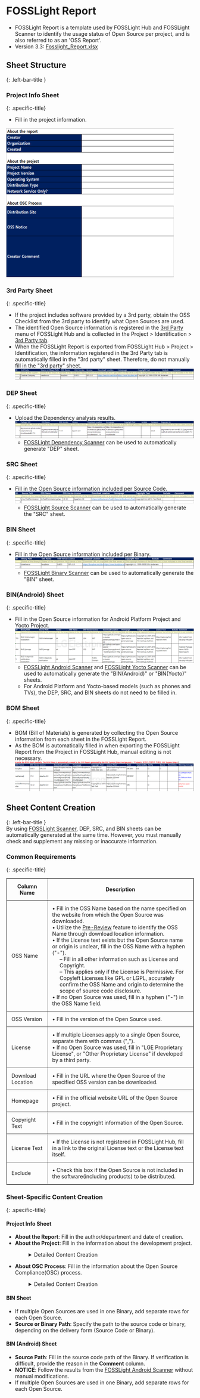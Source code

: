 
# FOSSLight Report  
- FOSSLight Report is a template used by FOSSLight Hub and FOSSLight Scanner to identify the usage status of Open Source per project, and is also referred to as an 'OSS Report'.  
- Version 3.3: [Fosslight_Report.xlsx](https://github.com/fosslight/fosslight/raw/main/src/main/resources/template/ProjectReport.xlsx)

## Sheet Structure 
{: .left-bar-title }  

### Project Info Sheet
{: .specific-title}  
- Fill in the project information.  
<img src="images/project_info.png" width="450" height="400" alt="project_info"/>  

### 3rd Party Sheet  
{: .specific-title}   
- If the project includes software provided by a 3rd party, obtain the OSS Checklist from the 3rd party to identify what Open Sources are used.  
- The identified Open Source information is registered in the [3rd Party](../menu/5_third-party.md) menu of FOSSLight Hub and is collected in the Project > Identification > [3rd Party tab](../tutorial/1_project/2_Identification/1_3rd_Party_Tab.md).
- When the FOSSLight Report is exported from FOSSLight Hub > Project > Identification, the information registered in the 3rd Party tab is automatically filled in the "3rd party" sheet. Therefore, do not manually fill in the "3rd party" sheet.      
![3rd_Party](./images/3rd_party.png)  

### DEP Sheet
{: .specific-title}
- Upload the Dependency analysis results.  
![Dependency](./images/dependency.png)  
   - [FOSSLight Dependency Scanner](https://fosslight.org/fosslight-guide-en/scanner/3_dependency.html) can be used to automatically generate "DEP" sheet.  

### SRC Sheet
{: .specific-title}
- Fill in the Open Source information included per Source Code.   
![src](./images/src.png)  
   - [FOSSLight Source Scanner](https://fosslight.org/fosslight-guide-en/scanner/2_source.html) can be used to automatically generate the "SRC" sheet.   

### BIN Sheet
{: .specific-title}
- Fill in the Open Source information included per Binary.   
![bin](./images/bin.png) 
   - [FOSSLight Binary Scanner](https://fosslight.org/fosslight-guide-en/scanner/4_binary.html) can be used to automatically generate the "BIN" sheet.  

### BIN(Android) Sheet
{: .specific-title}
- Fill in the Open Source information for Android Platform Project and Yocto Project.  
![bin_android](./images/bin_android.png) 
   - [FOSSLight Android Scanner](https://fosslight.org/fosslight-guide-en/scanner/6_android.html) and [FOSSLight Yocto Scanner](https://fosslight.org/fosslight-guide-en/scanner/5_yocto.html) can be used to automatically generate the "BIN(Android)" or "BIN(Yocto)" sheets.
   - For Android Platform and Yocto-based models (such as phones and TVs), the DEP, SRC, and BIN sheets do not need to be filled in.  

### BOM Sheet
{: .specific-title}
- BOM (Bill of Materials) is generated by collecting the Open Source information from each sheet in the FOSSLight Report.  
- As the BOM is automatically filled in when exporting the FOSSLight Report from the Project in FOSSLight Hub, manual editing is not necessary.   
![bom](./images/bom.png)  


## Sheet Content Creation
{: .left-bar-title }  
By using [FOSSLight Scanner](https://fosslight.org/fosslight-guide/scanner/), DEP, SRC, and BIN sheets can be automatically generated at the same time. However, you must manually check and supplement any missing or inaccurate information.  
  

### Common Requirements
{: .specific-title}  

<table border="1" cellspacing="0" cellpadding="8" style="border-collapse: collapse; width: 100%;">
  <thead>
    <tr>
      <th style="padding: 12px;">Column Name</th>
      <th style="padding: 12px;">Description</th>
    </tr>
  </thead>
  <tbody>
    <tr>
      <td style="padding: 12px;">OSS Name</td>
      <td style="padding: 12px;">
         • Fill in the OSS Name based on the name specified on the website from which the Open Source was downloaded.<br>
         • Utilize the <a href="../tips/1_common/2_pre_review/">Pre-Review</a> feature to identify the OSS Name through download location information.<br>
         • If the License text exists but the Open Source name or origin is unclear, fill in the OSS Name with a hyphen ("-").<br>
         <div style="margin-left: 20px;">
            – Fill in all other information such as License and Copyright.<br>
            – This applies only if the License is Permissive. For Copyleft Licenses like GPL or LGPL, accurately confirm the OSS Name and origin to determine the scope of source code disclosure.
         </div>
         • If no Open Source was used, fill in a hyphen ("-") in the OSS Name field.
      </td>
    </tr>
    <tr>
      <td style="padding: 12px;">OSS Version</td>
      <td style="padding: 12px;">• Fill in the version of the Open Source used.</td>
    </tr>
    <tr>
      <td style="padding: 12px;">License</td>
      <td style="padding: 12px;">
        • If multiple Licenses apply to a single Open Source, separate them with commas (",").<br> 
        • If no Open Source was used, fill in "LGE Proprietary License", or "Other Proprietary License" if developed by a third party.  
      </td>
    </tr>
    <tr>
      <td style="padding: 12px;">Download Location</td>
      <td style="padding: 12px;">• Fill in the URL where the Open Source of the specified OSS version can be downloaded.</td>
    </tr>
    <tr>
      <td style="padding: 12px;">Homepage</td>
      <td style="padding: 12px;">• Fill in the official website URL of the Open Source project.</td>
    </tr>
    <tr>
      <td style="padding: 12px;">Copyright Text</td>
      <td style="padding: 12px;">• Fill in the copyright information of the Open Source.</td>
    </tr>
    <tr>
      <td style="padding: 12px;">License Text</td>
      <td style="padding: 12px;">• If the License is not registered in FOSSLight Hub, fill in a link to the original License text or the License text itself.</td>
    </tr>
    <tr>
      <td style="padding: 12px;">Exclude</td>
      <td style="padding: 12px;">• Check this box if the Open Source is not included in the software(including products) to be distributed.</td>
    </tr>
  </tbody>
</table>


### Sheet-Specific Content Creation  
{: .specific-title}

#### Project Info Sheet
   - **About the Report**: Fill in the author/department and date of creation.
   - **About the Project**: Fill in the information about the development project.
<details style="margin-left: 60px;">
  <summary>Detailed Content Creation</summary>
  <table border="1" cellspacing="0" cellpadding="8" style="border-collapse: collapse; width: 100%; margin-top: 10px;">
    <thead>
      <tr>
        <th style="padding: 12px;">Item</th>
        <th style="padding: 12px;">Description</th>
      </tr>
    </thead>
    <tbody>
      <tr>
        <td style="padding: 12px;">Project Name</td>
        <td style="padding: 12px;">
          • Fill in the name of the project. If the model name and project name are the same, use the model name.
        </td>
      </tr>
      <tr>
        <td style="padding: 12px;">Project Version</td>
        <td style="padding: 12px;">
          • Fill in the version of the project. Leave blank if there is no version information.  
        </td>
      </tr>
      <tr>
        <td style="padding: 12px;">Operating System</td>
        <td style="padding: 12px;">
          • Select the operating system of the project (e.g., Android 7.0, webOS 3.0, Linux 3.4, iOS Application).
        </td>
      </tr>
      <tr>
        <td style="padding: 12px;">Distribution Type</td>
        <td style="padding: 12px;">
          • Choose the distribution type of the project.
          <div style="margin-left: 20px;">
            • General Model: For general B2C models<br>
            • Transfer in-house: For internal transfers<br>
            • B2B: For B2B models<br>
            • Preceding Software: For pre-development without planned distribution<br>
            • Self-Check: For internal review and pre-verification, not for external distribution
          </div>
        </td>
      </tr>
      <tr>
        <td style="padding: 12px;">Network Service Only?</td>
        <td style="padding: 12px;">
          • If the project is a network service (e.g., Web Service), select 'Yes'.
        </td>
      </tr>
    </tbody>
  </table>
</details>

   - **About OSC Process**: Fill in the information about the Open Source Compliance(OSC) process.

<details style="margin-left: 60px;">
  <summary>Detailed Content Creation</summary>
  <table border="1" cellspacing="0" cellpadding="8" style="border-collapse: collapse; width: 100%;">
    <thead>
      <tr>
        <th style="padding: 12px;">Item</th>
        <th style="padding: 12px;">Description</th>
      </tr>
    </thead>
    <tbody>
      <tr>
        <td style="padding: 12px;">Distribution Site</td>
        <td style="padding: 12px;">
          • Select the open source distribution site where the OSS Notice will be registered.
          (Reference: <a href="https://opensource.lge.com" target="_blank">LG Open Source Site</a>)<br>
          • Mark as "N/A" if not distributed through a distribution site.
        </td>
      </tr>
      <tr>
        <td style="padding: 12px;">OSS Notice</td>
        <td style="padding: 12px;">
          • Select the type of OSS Notice.
          (Reference: <a href="../tips/2_project/4_oss_notice/" target="_blank">OSS Notice</a>)<br>
          • Generally, select "General".<br>
          • If the OSS notice is generated automatically on the project's development platform, select "Platform-generated".  
        </td>
      </tr>
    </tbody>
  </table>
</details>

#### BIN Sheet
- If multiple Open Sources are used in one Binary, add separate rows for each Open Source.
- **Source or Binary Path**: Specify the path to the source code or binary, depending on the delivery form (Source Code or Binary).

#### BIN (Android) Sheet
- **Source Path**: Fill in the source code path of the Binary. If verification is difficult, provide the reason in the **Comment** column.
- **NOTICE**: Follow the results from the [FOSSLight Android Scanner](https://fosslight.org/fosslight-guide/scanner/6_android.html) without manual modifications.
- If multiple Open Sources are used in one Binary, add separate rows for each Open Source.
